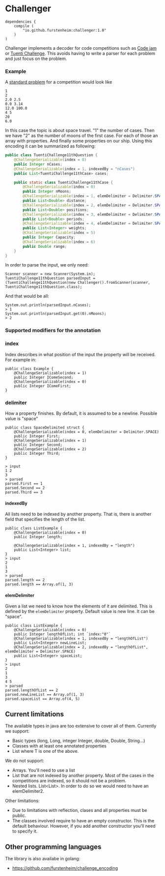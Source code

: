 # Challenger
    
    dependencies {
        compile (
            "io.github.furstenheim:challenger:1.0"
        )
    )

Challenger implements a decoder for code competitions such as [Code jam](https://codingcompetitions.withgoogle.com/codejam) or [Tuenti Challenge](https://contest.tuenti.net/). This avoids having to write a parser for each problem and just focus on the problem. 

### Example

A [standard problem](https://contest.tuenti.net/resources/2019/Question_11.html) for a competition would look like 

    1
    2
    2.0 2.5
    0.0 3.14
    12.0 100.0
    4 5
    20
    6.0
    

In this case the topic is about space travel. "1" the number of cases. Then we have "2" as the number of moons of the first case. For each of those an array with properties. And finally some properties on our ship. Using this encoding it can be summarized as following:

```java
public class TuentiChallenge11thQuestion {
    @ChallengeSerializable(index = 0)
    public Integer nCases;
    @ChallengeSerializable(index = 1, indexedBy = "nCases")
    public List<TuentiChallenge11thCase> cases;

    public static class TuentiChallenge11thCase {
        @ChallengeSerializable(index = 0)
        public Integer nMoons;
        @ChallengeSerializable(index = 1, elemDelimiter = Delimiter.SPACE, indexedBy = "nMoons")
        public List<Double> distance;
        @ChallengeSerializable(index = 2, elemDelimiter = Delimiter.SPACE, indexedBy = "nMoons")
        public List<Double> positions;
        @ChallengeSerializable(index = 3, elemDelimiter = Delimiter.SPACE, indexedBy = "nMoons")
        public List<Double> periods;
        @ChallengeSerializable(index = 4, elemDelimiter = Delimiter.SPACE, indexedBy = "nMoons")
        public List<Integer> weights;
        @ChallengeSerializable(index = 5)
        public Integer Capacity;
        @ChallengeSerializable(index = 6)
        public Double range;
    }
}
```

In order to parse the input, we only need:

    Scanner scanner = new Scanner(System.in);
    TuentiChallenge11thQuestion parsedInput = (TuentiChallenge11thQuestion)new Challenger().fromScanner(scanner, TuentiChallenge11thQuestion.class);

And that would be all:
    
    System.out.println(parsedInput.nCases);
    > 1
    System.out.println(parsedInput.get(0).nMoons);
    > 2
    
### Supported modifiers for the annotation
### index
Index describes in what position of the input the property will be received. For example in:

    public class Example {
        @ChallengeSerializable(index = 1)
        public Integer IComeSecond;
        @ChallengeSerializable(index = 0)
        public Integer IComeFirst;
    }
### delimiter
How a property finishes. By default, it is assumed to be a newline. Possible value is "space"

    public class SpaceDelimited struct {
        @ChallengeSerializable(index = 0, elemDelimiter = Delimiter.SPACE)
        public Integer First;
        @ChallengeSerializable(index = 1)
        public Integer Second;
        @ChallengeSerializable(index = 2)
        public Integer Third;
    }
    
    > input
    1 2
    3
    > parsed
    parsed.First == 1
    parsed.Second == 2
    parsed.Third == 3

#### indexedBy
All lists need to be indexed by another property. That is, there is another field that specifies the length of the list.

    public class ListExample {
        @ChallengeSerializable(index = 0)
        public Integer length;
        
        @ChallengeSerializable(index = 1, indexedBy = "length")
        public List<Integer> list; 
    }
    > input
    2
    1
    3
    > parsed
    parsed.length == 2
    parsed.length == Array.of(1, 3)

#### elemDelimiter
Given a list we need to know how the elements of it are delimited. This is defined by the `elemDelimiter` property. Default value is new line. It can be "space".


    public class ListExample {
        @ChallengeSerializable(index = 0)           
        public Integer lengthOfList; int `index:"0"`
        @ChallengeSerializable(index = 1, indexedBy = "lengthOfList")    
        public List<Integer> newLineList;
        @ChallengeSerializable(index = 2, indexedBy = "lengthOfList", elemDelimiter = Delimiter.SPACE)           
        public List<Integer> spaceList; 
    }
    > input
    2
    1
    3
    4 5
    > parsed
    parsed.lengthOfList == 2
    parsed.newLineList == Array.of(1, 3)
    parsed.spaceList == Array.of(4, 5)

## Current limitations
The available types in java are too extensive to cover all of them. Currently we support:
* Basic types (long, Long, integer Integer, double, Double, String...)
* Classes with at least one annotated properties
* List<T> where T is one of the above.

We do not support:
* Arrays. You'll need to use a list
* List<T> that are not indexed by another property. Most of the cases in the competitions are indexed, so it should not be a problem.
* Nested lists. List<List<T>>. In order to do so we would need to have an elemDelimiter2.

Other limitations:
* Due to limitations with reflection, clases and all properties must be public.
* The classes involved require to have an empty constructor. This is the default behaviour. However, if you add another constructor you'll need to specify it.

## Other programming languages
The library is also availabe in golang:
* https://github.com/furstenheim/challenge_encoding
